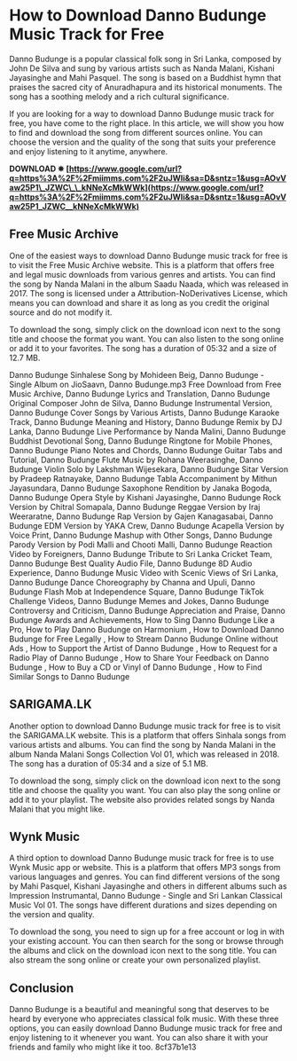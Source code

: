 
 
# How to Download Danno Budunge Music Track for Free
 
Danno Budunge is a popular classical folk song in Sri Lanka, composed by John De Silva and sung by various artists such as Nanda Malani, Kishani Jayasinghe and Mahi Pasquel. The song is based on a Buddhist hymn that praises the sacred city of Anuradhapura and its historical monuments. The song has a soothing melody and a rich cultural significance.
 
If you are looking for a way to download Danno Budunge music track for free, you have come to the right place. In this article, we will show you how to find and download the song from different sources online. You can choose the version and the quality of the song that suits your preference and enjoy listening to it anytime, anywhere.
 
**DOWNLOAD ✵ [https://www.google.com/url?q=https%3A%2F%2Fmiimms.com%2F2uJWIi&sa=D&sntz=1&usg=AOvVaw25P1\_JZWC\_\_kNNeXcMkWWk](https://www.google.com/url?q=https%3A%2F%2Fmiimms.com%2F2uJWIi&sa=D&sntz=1&usg=AOvVaw25P1_JZWC__kNNeXcMkWWk)**


 
## Free Music Archive
 
One of the easiest ways to download Danno Budunge music track for free is to visit the Free Music Archive website. This is a platform that offers free and legal music downloads from various genres and artists. You can find the song by Nanda Malani in the album Saadu Naada, which was released in 2017. The song is licensed under a Attribution-NoDerivatives License, which means you can download and share it as long as you credit the original source and do not modify it.
 
To download the song, simply click on the download icon next to the song title and choose the format you want. You can also listen to the song online or add it to your favorites. The song has a duration of 05:32 and a size of 12.7 MB.
 
Danno Budunge Sinhalese Song by Mohideen Beig,  Danno Budunge - Single Album on JioSaavn,  Danno Budunge.mp3 Free Download from Free Music Archive,  Danno Budunge Lyrics and Translation,  Danno Budunge Original Composer John de Silva,  Danno Budunge Instrumental Version,  Danno Budunge Cover Songs by Various Artists,  Danno Budunge Karaoke Track,  Danno Budunge Meaning and History,  Danno Budunge Remix by DJ Lanka,  Danno Budunge Live Performance by Nanda Malini,  Danno Budunge Buddhist Devotional Song,  Danno Budunge Ringtone for Mobile Phones,  Danno Budunge Piano Notes and Chords,  Danno Budunge Guitar Tabs and Tutorial,  Danno Budunge Flute Music by Rohana Weerasinghe,  Danno Budunge Violin Solo by Lakshman Wijesekara,  Danno Budunge Sitar Version by Pradeep Ratnayake,  Danno Budunge Tabla Accompaniment by Mithun Jayasundara,  Danno Budunge Saxophone Rendition by Janaka Bogoda,  Danno Budunge Opera Style by Kishani Jayasinghe,  Danno Budunge Rock Version by Chitral Somapala,  Danno Budunge Reggae Version by Iraj Weeraratne,  Danno Budunge Rap Version by Gajen Kanagasabai,  Danno Budunge EDM Version by YAKA Crew,  Danno Budunge Acapella Version by Voice Print,  Danno Budunge Mashup with Other Songs,  Danno Budunge Parody Version by Podi Malli and Chooti Malli,  Danno Budunge Reaction Video by Foreigners,  Danno Budunge Tribute to Sri Lanka Cricket Team,  Danno Budunge Best Quality Audio File,  Danno Budunge 8D Audio Experience,  Danno Budunge Music Video with Scenic Views of Sri Lanka,  Danno Budunge Dance Choreography by Channa and Upuli,  Danno Budunge Flash Mob at Independence Square,  Danno Budunge TikTok Challenge Videos,  Danno Budunge Memes and Jokes,  Danno Budunge Controversy and Criticism,  Danno Budunge Appreciation and Praise,  Danno Budunge Awards and Achievements,  How to Sing Danno Budunge Like a Pro,  How to Play Danno Budunge on Harmonium ,  How to Download Danno Budunge for Free Legally ,  How to Stream Danno Budunge Online without Ads ,  How to Support the Artist of Danno Budunge ,  How to Request for a Radio Play of Danno Budunge ,  How to Share Your Feedback on Danno Budunge ,  How to Buy a CD or Vinyl of Danno Budunge ,  How to Find Similar Songs to Danno Budunge
 
## SARIGAMA.LK
 
Another option to download Danno Budunge music track for free is to visit the SARIGAMA.LK website. This is a platform that offers Sinhala songs from various artists and albums. You can find the song by Nanda Malani in the album Nanda Malani Songs Collection Vol 01, which was released in 2018. The song has a duration of 05:34 and a size of 5.1 MB.
 
To download the song, simply click on the download icon next to the song title and choose the quality you want. You can also play the song online or add it to your playlist. The website also provides related songs by Nanda Malani that you might like.
 
## Wynk Music
 
A third option to download Danno Budunge music track for free is to use Wynk Music app or website. This is a platform that offers MP3 songs from various languages and genres. You can find different versions of the song by Mahi Pasquel, Kishani Jayasinghe and others in different albums such as Impression Instrumantal, Danno Budunge - Single and Sri Lankan Classical Music Vol 01. The songs have different durations and sizes depending on the version and quality.
 
To download the song, you need to sign up for a free account or log in with your existing account. You can then search for the song or browse through the albums and click on the download icon next to the song title. You can also stream the song online or create your own personalized playlist.
 
## Conclusion
 
Danno Budunge is a beautiful and meaningful song that deserves to be heard by everyone who appreciates classical folk music. With these three options, you can easily download Danno Budunge music track for free and enjoy listening to it whenever you want. You can also share it with your friends and family who might like it too.
 8cf37b1e13
 
